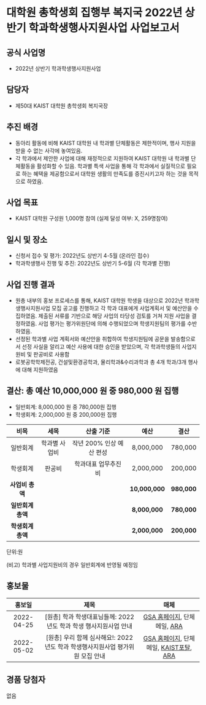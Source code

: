 대학원 총학생회 집행부 복지국 2022년 상반기 학과학생행사지원사업 사업보고서
===

## 공식 사업명
- 2022년 상반기 학과학생행사지원사업

## 담당자
- 제50대 KAIST 대학원 총학생회 복지국장

## 추진 배경
- 동아리 활동에 비해 KAIST 대학원 내 학과별 단체활동은 제한적이며, 행사 지원을 받을 수 없는 사각에 놓여있음. 
- 각 학과에서 제안한 사업에 대해 재정적으로 지원하여 KAIST 대학원 내 학과별 단체활동을 활성화할 수 있음. 학과별 특색 사업을 통해 각 학과에서 실질적으로 필요로 하는 혜택을 제공함으로서 대학원 생활의 만족도를 증진시키고자 하는 것을 목적으로 하였음. 

## 사업 목표
- KAIST 대학원 구성원 1,000명 참여 (실제 달성 여부: X, 259명참여)

## 일시 및 장소
- 신청서 접수 및 평가: 2022년도 상반기 4-5월 (온라인 접수)
- 학과학생행사 진행 및 추진: 2022년도 상반기 5-6월 (각 학과별 진행)

## 사업 진행 결과
- 원총 내부의 홍보 프로세스를 통해, KAIST 대학원 학생을 대상으로 2022년 학과학생행사지원사업 모집 공고를 진행하고 각 학과 대표에게 사업계획서 및 예산안을 수집하였음. 제출된 서류를 기반으로 해당 사업의 타당성 검토를 거쳐 지원 사업을 결정하였음. 사업 평가는 평가위원단에 의해 수행되었으며 학생지원팀의 평가를 수반하였음.
- 선정된 학과별 사업 계획서와 예산안을 취합하여 학생지원팀에 공문을 발송함으로서 선정 사실을 알리고 예산 사용에 대한 승인을 받았으며, 각 학과학생들의 사업지원비 및 판공비로 사용함
- 로봇공학학제전공, 건설및환경공학과, 물리학과&수리과학과 총 4개 학과/3개 행사에 대해 지원하였음

## 결산: 총 예산 10,000,000 원 중 980,000 원 집행

- 일반회계: 8,000,000 원 중 780,000원 집행
- 학생회계: 2,000,000 원 중 200,000원 집행

|  **비목** |   **세목**   | **산출 기준** | **예산** | **결산** |
|:----------:|:------------:|:--------:|:--------:|:--------:|
|일반회계| 학과별 사업비 | 작년 200% 인상 예산 편성 | 8,000,000 | 780,000 |
|학생회계| 판공비 | 학과대표 업무추진비 | 2,000,000 | 200,000 | 
|   **사업비 총액**  |        |        | **10,000,000** | **980,000** |
|   **일반회계 총액**  |        |        | **8,000,000** | **780,000** |
|   **학생회계 총액**  |         |       |**2,000,000** | **200,000** |

단위:원 

(비고) 학과별 사업지원비의 경우 일반회계에 반영될 예정임

## 홍보물

|  **홍보일** |   **제목**   | **매체** |
|:----------:|:------------:|:--------:|
|2022-04-25|[원총] 학과 학생대표님들께: 2022년도 학과 학생 행사지원사업 안내|[GSA 홈페이지](https://gsa.kaist.ac.kr/notice/200170?page=2), 단체메일, [ARA](https://newara.sparcs.org/post/242612)|
|2022-05-02|[원총] 우리 함께 심사해요!: 2022년도 학과 학생행사지원사업 평가위원 모집 안내|[GSA 홈페이지](https://gsa.kaist.ac.kr/notice/200696?page=2), 단체메일, [KAIST포탈](https://portal.kaist.ac.kr/ennotice/student_notice/11651469493432), [ARA](https://newara.sparcs.org/post/242740)|


## 경품 당첨자
없음
